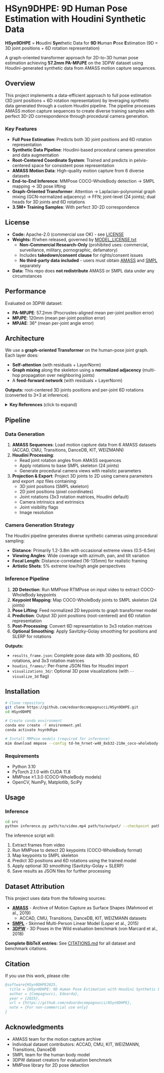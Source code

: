 # HSyn9DHPE: 9D Human Pose Estimation with Houdini Synthetic Data

**HSyn9DHPE** = **H**oudini **Syn**thetic Data for **9D** **H**uman **P**ose **E**stimation
(9D = 3D joint positions + 6D rotation representation)

A graph-oriented transformer approach for 2D-to-3D human pose estimation achieving **57.2mm PA-MPJPE** on the 3DPW dataset using Houdini-generated synthetic data from AMASS motion capture sequences.

## Overview

This project implements a data-efficient approach to full pose estimation (3D joint positions + 6D rotation representation) by leveraging synthetic data generated through a custom Houdini pipeline. The pipeline processes AMASS motion capture sequences to create diverse training samples with perfect 3D-2D correspondence through procedural camera generation.

### Key Features

- **Full Pose Estimation**: Predicts both 3D joint positions and 6D rotation representation
- **Synthetic Data Pipeline**: Houdini-based procedural camera generation and data augmentation
- **Root-Centered Coordinate System**: Trained and predicts in pelvis-centered space for consistent pose representation
- **AMASS Motion Data**: High-quality motion capture from 6 diverse datasets
- **End-to-End Inference**: MMPose COCO-WholeBody detection → SMPL mapping → 3D pose lifting
- **Graph-Oriented Transformer**: Attention → Laplacian-polynomial graph mixing (GCN-normalized adjacency) → FFN; joint-level (24 joints); dual heads for 3D joints and 6D rotations
- **3.5M+ Training Samples**: With perfect 3D-2D correspondence

## License

- **Code:** Apache-2.0 (commercial use OK) - see [LICENSE](./LICENSE)
- **Weights:** If/when released, governed by [MODEL_LICENSE.txt](./MODEL_LICENSE.txt)
  - **Non-Commercial Research-Only** (prohibited uses: commercial, surveillance, military, pornographic, defamatory)
  - Includes **takedown/consent clause** for rights/consent issues
  - **No third-party data included** - users must obtain [AMASS](https://amass.is.tue.mpg.de/) and [SMPL](https://smpl.is.tue.mpg.de/) separately
- **Data:** This repo does **not redistribute** AMASS or SMPL data under any circumstances

## Performance

Evaluated on 3DPW dataset:
- **PA-MPJPE**: 57.2mm (Procrustes-aligned mean per-joint position error)
- **MPJPE**: 120mm (mean per-joint position error)
- **MPJAE**: 36° (mean per-joint angle error)

## Architecture

We use a **graph-oriented Transformer** on the human-pose joint graph. Each layer does:

- **Self-attention** (with residuals + LayerNorm)
- **Graph mixing** along the skeleton using a **normalized adjacency** (multi-hop propagation over neighboring joints)
- A **feed-forward network** (with residuals + LayerNorm)

**Outputs:** root-centered 3D joints positions and per-joint 6D rotations (converted to 3×3 at inference).

<details>
<summary><b>Key References</b> (click to expand)</summary>

```bibtex
@inproceedings{Vaswani2017Attention,
  title={Attention Is All You Need},
  author={Vaswani, Ashish and Shazeer, Noam and Parmar, Niki and Uszkoreit, Jakob and Jones, Llion and Gomez, Aidan N. and Kaiser, {\L}ukasz and Polosukhin, Illia},
  booktitle={NeurIPS}, year={2017}
}
@inproceedings{Defferrard2016ChebNet,
  title={Convolutional Neural Networks on Graphs with Fast Localized Spectral Filtering},
  author={Defferrard, Micha{\"e}l and Bresson, Xavier and Vandergheynst, Pierre},
  booktitle={NeurIPS}, year={2016}
}
@inproceedings{Kipf2017GCN,
  title={Semi-Supervised Classification with Graph Convolutional Networks},
  author={Kipf, Thomas N. and Welling, Max},
  booktitle={ICLR}, year={2017}
}
@inproceedings{Zhao2022GraFormer,
  title={GraFormer: Graph-Oriented Transformer for 3D Pose Estimation},
  author={Zhao, Wen and Tian, Yongjian and Ye, Qixiang and Jiao, Jianbin and Wang, Wenming},
  booktitle={CVPR}, year={2022}
}
@inproceedings{Martinez2017SimpleBaseline,
  title={A Simple Yet Effective Baseline for 3D Human Pose Estimation},
  author={Martinez, Julieta and Hossain, Rayat and Romero, Javier and Little, James J.},
  booktitle={ICCV}, year={2017}
}
@inproceedings{Zhou2019Rotation6D,
  title={On the Continuity of Rotation Representations in Neural Networks},
  author={Zhou, Yi and Barnes, Connelly and Lu, Jingwan and Yang, Jimei and Li, Hao},
  booktitle={CVPR}, year={2019}
}
```

</details>

## Pipeline

### Data Generation

1. **AMASS Sequences**: Load motion capture data from 6 AMASS datasets (ACCAD, CMU, Transitions, DanceDB, KIT, WEIZMANN)
2. **Houdini Processing**:
   - Read joint rotation angles from AMASS sequences
   - Apply rotations to base SMPL skeleton (24 joints)
   - Generate procedural camera views with realistic parameters
3. **Projection & Export**: Project 3D joints to 2D using camera parameters and export .npz files containing:
   - 3D joint positions (SMPL skeleton)
   - 2D joint positions (pixel coordinates)
   - Joint rotations (3x3 rotation matrices, Houdini default)
   - Camera intrinsics and extrinsics
   - Joint visibility flags
   - Image resolution

### Camera Generation Strategy

The Houdini pipeline generates diverse synthetic cameras using procedural sampling:
- **Distance**: Primarily 1.2-3.8m with occasional extreme views (0.5-6.5m)
- **Viewing Angles**: Wide coverage with azimuth, pan, and tilt variation
- **Focal Length**: Distance-correlated (16-135mm) for realistic framing
- **Artistic Shots**: 5% extreme low/high angle perspectives

### Inference Pipeline

1. **2D Detection**: Run MMPose RTMPose on input video to extract COCO-WholeBody keypoints
2. **Keypoint Mapping**: Map COCO-WholeBody joints to SMPL skeleton (24 joints)
3. **Pose Lifting**: Feed normalized 2D keypoints to graph transformer model
4. **Prediction**: Output 3D joint positions (root-centered) and 6D rotation representation
5. **Post-Processing**: Convert 6D representation to 3x3 rotation matrices
6. **Optional Smoothing**: Apply Savitzky-Golay smoothing for positions and SLERP for rotations

**Outputs:**
- `results_frame.json`: Complete pose data with 3D positions, 6D rotations, and 3x3 rotation matrices
- `houdini_frames/`: Per-frame JSON files for Houdini import
- `visualizations_3d/`: Optional 3D pose visualizations (with `--visualize_3d` flag)

## Installation

```bash
# Clone repository
git clone https://github.com/edoardocompagnucci/HSyn9DHPE.git
cd HSyn9DHPE

# Create conda environment
conda env create -f environment.yml
conda activate hsyn9dhpe

# Install MMPose models (required for inference)
mim download mmpose --config td-hm_hrnet-w48_8xb32-210e_coco-wholebody-384x288 --dest checkpoints/
```

### Requirements
- Python 3.10
- PyTorch 2.1.0 with CUDA 11.8
- MMPose ≥1.3.0 (COCO-WholeBody models)
- OpenCV, NumPy, Matplotlib, SciPy

## Usage

### Inference

```bash
cd src
python inference.py path/to/video.mp4 path/to/output/ --checkpoint path/to/checkpoint.pth --smooth_3d
```

The inference script will:
1. Extract frames from video
2. Run MMPose to detect 2D keypoints (COCO-WholeBody format)
3. Map keypoints to SMPL skeleton
4. Predict 3D positions and 6D rotations using the trained model
5. Apply optional 3D smoothing (Savitzky-Golay + SLERP)
6. Save results as JSON files for further processing

## Dataset Attribution

This project uses data from the following sources:

- **[AMASS](https://amass.is.tue.mpg.de/)** - Archive of Motion Capture as Surface Shapes (Mahmood et al., 2019)
  - ACCAD, CMU, Transitions, DanceDB, KIT, WEIZMANN datasets
- **[SMPL](https://smpl.is.tue.mpg.de/)** - Skinned Multi-Person Linear Model (Loper et al., 2015)
- **[3DPW](https://virtualhumans.mpi-inf.mpg.de/3DPW/)** - 3D Poses in the Wild evaluation benchmark (von Marcard et al., 2018)

**Complete BibTeX entries:** See [CITATIONS.md](./CITATIONS.md) for all dataset and benchmark citations.

## Citation

If you use this work, please cite:

```bibtex
@software{HSyn9DHPE2025,
  title = {HSyn9DHPE: 9D Human Pose Estimation with Houdini Synthetic Data},
  author = {Compagnucci, Edoardo},
  year = {2025},
  url = {https://github.com/edoardocompagnucci/HSyn9DHPE},
  note = {For non-commercial use only}
}
```

## Acknowledgments

- AMASS team for the motion capture archive
- Individual dataset contributors: ACCAD, CMU, KIT, WEIZMANN, Transitions, DanceDB
- SMPL team for the human body model
- 3DPW dataset creators for evaluation benchmark
- MMPose library for 2D pose detection
